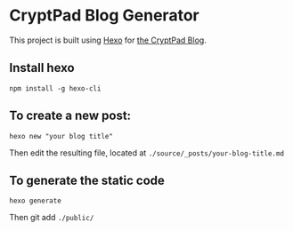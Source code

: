 # CryptPad Blog Generator

This project is built using [Hexo](https://hexo.io/) for [the CryptPad Blog](https://blog.cryptpad.fr).

## Install hexo

`npm install -g hexo-cli`

## To create a new post:

`hexo new "your blog title"`

Then edit the resulting file, located at `./source/_posts/your-blog-title.md`

## To generate the static code

`hexo generate`

Then git add `./public/`

